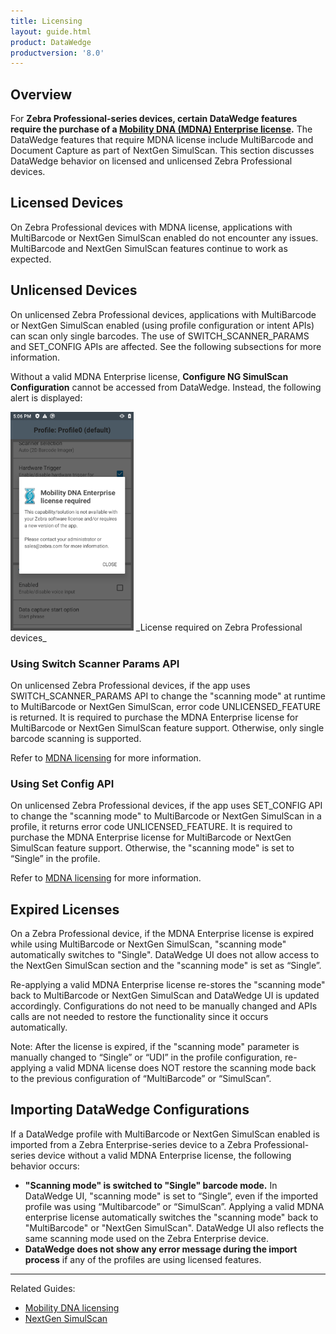 ```yaml
---
title: Licensing
layout: guide.html
product: DataWedge
productversion: '8.0'
---
```


## Overview

For **Zebra Professional-series devices, certain DataWedge features require the purchase of a [Mobility DNA (MDNA) Enterprise license](/licensing/#mdnacomponentsandfeatures).** The DataWedge features that require MDNA license include MultiBarcode and Document Capture as part of NextGen SimulScan. This section discusses DataWedge behavior on licensed and unlicensed Zebra Professional devices.

## Licensed Devices

On Zebra Professional devices with MDNA license, applications with MultiBarcode or NextGen SimulScan enabled do not encounter any issues. MultiBarcode and NextGen SimulScan features continue to work as expected.

## Unlicensed Devices

On unlicensed Zebra Professional devices, applications with MultiBarcode or NextGen SimulScan enabled (using profile configuration or intent APIs) can scan only single barcodes. The use of SWITCH_SCANNER_PARAMS and SET_CONFIG APIs are affected. See the following subsections for more information.

Without a valid MDNA Enterprise license, **Configure NG SimulScan Configuration** cannot be accessed from DataWedge. Instead, the following alert is displayed:

<img style="height:350px" src="../input/barcode/license_required.png"/>
_License required on Zebra Professional devices_

### Using Switch Scanner Params API

On unlicensed Zebra Professional devices, if the app uses SWITCH_SCANNER_PARAMS API to change the "scanning mode" at runtime to MultiBarcode or NextGen SimulScan, error code UNLICENSED_FEATURE is returned. It is required to purchase the MDNA Enterprise license for MultiBarcode or NextGen SimulScan feature support. Otherwise, only single barcode scanning is supported. 

Refer to [MDNA licensing](/licensing) for more information.  

### Using Set Config API

On unlicensed Zebra Professional devices, if the app uses SET_CONFIG API to change the "scanning mode" to MultiBarcode or NextGen SimulScan in a profile, it returns error code UNLICENSED_FEATURE. It is required to purchase the MDNA Enterprise license for MultiBarcode or NextGen SimulScan feature support. Otherwise, the "scanning mode" is set to “Single” in the profile. 

Refer to [MDNA licensing](/licensing) for more information.

## Expired Licenses

On a Zebra Professional device, if the MDNA Enterprise license is expired while using MultiBarcode or NextGen SimulScan, "scanning mode" automatically switches to "Single". DataWedge UI does not allow access to the NextGen SimulScan section and the "scanning mode" is set as “Single”.

Re-applying a valid MDNA Enterprise license re-stores the "scanning mode" back to MultiBarcode or NextGen SimulScan and DataWedge UI is updated accordingly. Configurations do not need to be manually changed and APIs calls are not needed to restore the functionality since it occurs automatically.

Note: After the license is expired, if the "scanning mode" parameter is manually changed to “Single” or “UDI” in the profile configuration, re-applying a valid MDNA license does NOT restore the scanning mode back to the previous configuration of “MultiBarcode” or “SimulScan”.


## Importing DataWedge Configurations 

If a DataWedge profile with MultiBarcode or NextGen SimulScan enabled is imported from a Zebra Enterprise-series device to a Zebra Professional-series device without a valid MDNA Enterprise license, the following behavior occurs:
* **"Scanning mode" is switched to "Single" barcode mode.** In DataWedge UI, "scanning mode" is set to “Single”, even if the imported profile was using “Multibarcode” or “SimulScan”. Applying a valid MDNA enterprise license automatically switches the "scanning mode" back to "MultiBarcode" or "NextGen SimulScan". DataWedge UI also reflects the same scanning mode used on the Zebra Enterprise device.
* **DataWedge does not show any error message during the import process** if any of the profiles are using licensed features.


-----

Related Guides: 

* [Mobility DNA licensing](/licensing) 
* [NextGen SimulScan](../input/barcode/#nextgensimulscanconfiguration) 
